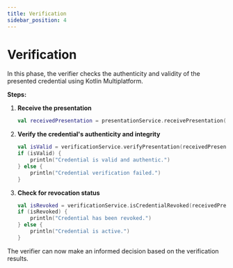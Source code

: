 ```yaml
---
title: Verification
sidebar_position: 4
---
```


# Verification

In this phase, the verifier checks the authenticity and validity of the presented credential using Kotlin Multiplatform.

**Steps:**

1. **Receive the presentation**

   ```kotlin
   val receivedPresentation = presentationService.receivePresentation(presentationPayload)
   ```

2. **Verify the credential's authenticity and integrity**

   ```kotlin
   val isValid = verificationService.verifyPresentation(receivedPresentation)
   if (isValid) {
       println("Credential is valid and authentic.")
   } else {
       println("Credential verification failed.")
   }
   ```

3. **Check for revocation status**

   ```kotlin
   val isRevoked = verificationService.isCredentialRevoked(receivedPresentation.credentialId)
   if (isRevoked) {
       println("Credential has been revoked.")
   } else {
       println("Credential is active.")
   }
   ```

The verifier can now make an informed decision based on the verification results. 